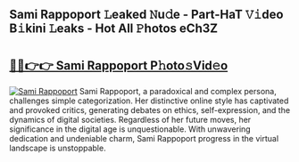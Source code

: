 ## Sami Rappoport 𝙻eaked 𝙽u𝚍e - Part-HaT 𝚅𝚒deo B𝚒kini 𝙻eaks - Hot All 𝙿hotos eCh3Z

# <h2><a href="http://ld15u4e.urlbe.top/?page=Sami+Rappoport">🔗🔗👉👉 Sami Rappoport P𝚑oto𝚜Vid𝚎o</a></h2>

[![Sami Rappoport](https://i.imgur.com/eBuTRDB.gif)](http://ld15u4e.urlbe.top/?page=Sami+Rappoport)
Sami Rappoport, a paradoxical and complex persona, challenges simple categorization. Her distinctive online style has captivated and provoked critics, generating debates on ethics, self-expression, and the dynamics of digital societies. Regardless of her future moves, her significance in the digital age is unquestionable. With unwavering dedication and undeniable charm, Sami Rappoport progress in the virtual landscape is unstoppable.
